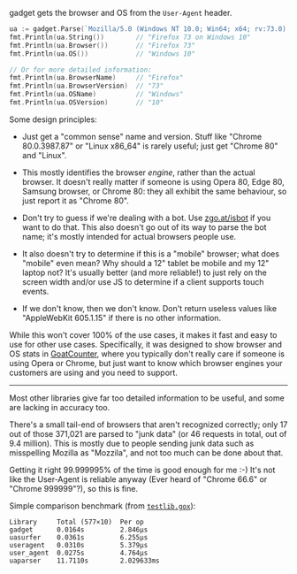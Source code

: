 gadget gets the browser and OS from the `User-Agent` header.

```go
ua := gadget.Parse(`Mozilla/5.0 (Windows NT 10.0; Win64; x64; rv:73.0) Gecko/20100101 Firefox/73.0`)
fmt.Println(ua.String())        // "Firefox 73 on Windows 10"
fmt.Println(ua.Browser())       // "Firefox 73"
fmt.Println(ua.OS())            // "Windows 10"

// Or for more detailed information:
fmt.Println(ua.BrowserName)     // "Firefox"
fmt.Println(ua.BrowserVersion)  // "73"
fmt.Println(ua.OSName)          // "Windows"
fmt.Println(ua.OSVersion)       // "10"
```

Some design principles:

- Just get a "common sense" name and version. Stuff like "Chrome 80.0.3987.87"
  or "Linux x86_64" is rarely useful; just get "Chrome 80" and "Linux".

- This mostly identifies the browser *engine*, rather than the actual browser.
  It doesn't really matter if someone is using Opera 80, Edge 80, Samsung
  browser, or Chrome 80: they all exhibit the same behaviour, so just report it
  as "Chrome 80".

- Don't try to guess if we're dealing with a bot. Use [zgo.at/isbot][isbot] if
  you want to do that. This also doesn't go out of its way to parse the bot
  name; it's mostly intended for actual browsers people use.

- It also doesn't try to determine if this is a "mobile" browser; what does
  "mobile" even mean? Why should a 12" tablet be mobile and my 12" laptop not?
  It's usually better (and more reliable!) to just rely on the screen width
  and/or use JS to determine if a client supports touch events.

- If we don't know, then we don't know. Don't return useless values like
  "AppleWebKit 605.1.15" if there is no other information.

While this won't cover 100% of the use cases, it makes it fast and easy to use
for other use cases. Specifically, it was designed to show browser and OS stats
in [GoatCounter][gc], where you typically don't really care if someone is using
Opera or Chrome, but just want to know which browser engines your customers are
using and you need to support.

[isbot]: https://github.com/zgoat/isbot
[gc]: https://github.com/zgoat/goatcounter

---

Most other libraries give far too detailed information to be useful, and some
are lacking in accuracy too.

There's a small tail-end of browsers that aren't recognized correctly; only 17
out of those 371,021 are parsed to "junk data" (or 46 requests in total, out of
9.4 million). This is mostly due to people sending junk data such as misspelling
Mozilla as "Mozzila", and not too much can be done about that.

Getting it right 99.999995% of the time is good enough for me :-) It's not like
the User-Agent is reliable anyway (Ever heard of "Chrome 66.6" or "Chrome
999999"?), so this is fine.

Simple comparison benchmark (from [`testlib.gox`](/testlib.gox)):

    Library     Total (577×10)  Per op
    gadget      0.0164s         2.846µs
    uasurfer    0.0361s         6.255µs
    useragent   0.0310s         5.379µs
    user_agent  0.0275s         4.764µs
    uaparser    11.7110s        2.029633ms
